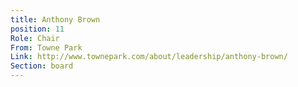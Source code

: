 ```yaml
---
title: Anthony Brown
position: 11
Role: Chair
From: Towne Park
Link: http://www.townepark.com/about/leadership/anthony-brown/
Section: board
---
```


